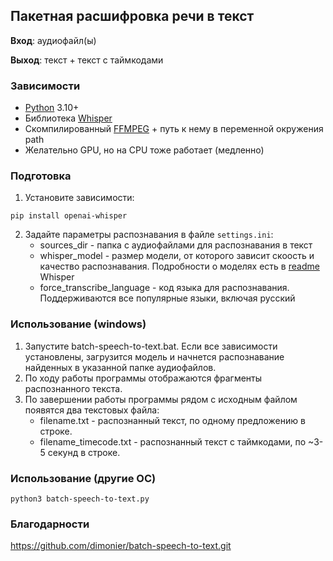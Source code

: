 ## Пакетная расшифровка речи в текст

**Вход**: аудиофайл(ы)

**Выход**: текст + текст с таймкодами

### Зависимости

- [Python](https://python.org) 3.10+
- Библиотека [Whisper](https://github.com/openai/whisper)
- Скомпилированный [FFMPEG](https://ffmpeg.org/download.html) + путь к нему в переменной окружения path
- Желательно GPU, но на CPU тоже работает (медленно)

### Подготовка

1. Установите зависимости:
```
pip install openai-whisper
```

2. Задайте параметры распознавания в файле `settings.ini`:
   - sources_dir - папка с аудиофайлами для распознавания в текст
   - whisper_model - размер модели, от которого зависит скоость и качество распознавания. Подробности о моделях есть в [readme](https://github.com/openai/whisper#available-models-and-languages) Whisper
   - force_transcribe_language - код языка для распознавания. Поддерживаются все популярные языки, включая русский

### Использование (windows)

1. Запустите batch-speech-to-text.bat. Если все зависимости установлены, загрузится модель и начнется распознавание найденных в указанной папке аудиофайлов.
2. По ходу работы программы отображаются фрагменты распознанного текста.
3. По завершении работы программы рядом с исходным файлом появятся два текстовых файла:
   - filename.txt - распознанный текст, по одному предложению в строке.
   - filename_timecode.txt - распознанный текст с таймкодами, по ~3-5 секунд в строке.

### Использование (другие OC)

```
python3 batch-speech-to-text.py
```

### Благодарности

https://github.com/dimonier/batch-speech-to-text.git 
